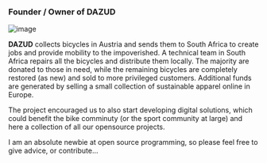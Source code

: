 ### Founder / Owner of DAZUD

![image](https://user-images.githubusercontent.com/30656576/148849919-0df4d993-f0ca-46c0-8aa8-a25ca7d22aac.png)

**DAZUD** collects bicycles in Austria and sends them to South Africa to create jobs and provide mobility to the impoverished. A technical team in South Africa repairs all the bicycles and distribute them locally. The majority are donated to those in need, while the remaining bicycles are completely restored (as new) and sold to more privileged customers. Additional funds are generated by selling a small collection of sustainable apparel online in Europe.

The project encouraged us to also start developing digital solutions, which could benefit the bike comminuty (or the sport community at large) and here a collection of all our opensource projects.

I am an absolute newbie at open source programming, so please feel free to give advice, or contribute...

<!--
**johankotze72/johankotze72** is a ✨ _special_ ✨ repository because its `README.md` (this file) appears on your GitHub profile.

Here are some ideas to get you started:

- 🔭 I’m currently working on ...
- 🌱 I’m currently learning ...
- 👯 I’m looking to collaborate on ...
- 🤔 I’m looking for help with ...
- 💬 Ask me about ...
- 📫 How to reach me: ...
- 😄 Pronouns: ...
- ⚡ Fun fact: ...
-->
